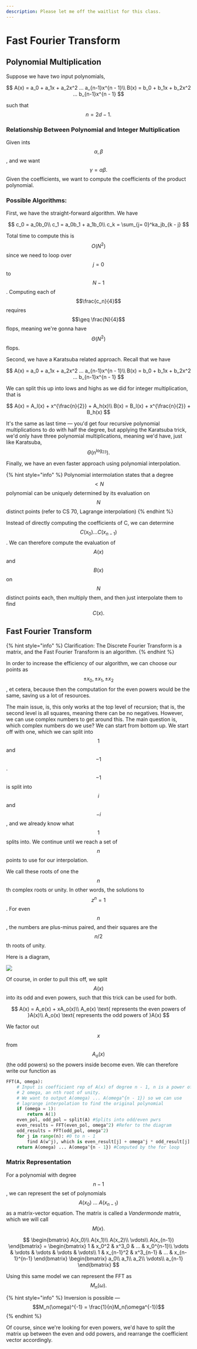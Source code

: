 ```yaml
---
description: Please let me off the waitlist for this class.
---
```


# Fast Fourier Transform

## Polynomial Multiplication

Suppose we have two input polynomials,

$$
A(x) = a_0 + a_1x + a_2x^2 ... a_{n-1}x^{n - 1}\\
B(x) = b_0 + b_1x + b_2x^2 ... b_{n-1}x^{n - 1}
$$

such that $$n = 2d - 1.$$ 

### Relationship Between Polynomial and Integer Multiplication

Given ints $$\alpha, \beta$$, and we want $$\gamma = \alpha\beta.$$ Given the coefficients, we want to compute the coefficients of the product polynomial. 

### Possible Algorithms:

First, we have the straight-forward algorithm. We have

$$
c_0 = a_0b_0\\
c_1 = a_0b_1 + a_1b_0\\
c_k = \sum_{j= 0}^ka_jb_{k - j}
$$

Total time to compute this is $$O(N^2)$$ since we need to loop over $$j = 0$$to $$N - 1$$. Computing each of $$\frac{c_n}{4}$$requires $$\geq \frac{N}{4}$$flops, meaning we're gonna have $$\Theta(N^2)$$flops. 

Second, we have a Karatsuba related approach. Recall that we have

$$
A(x) = a_0 + a_1x + a_2x^2 ... a_{n-1}x^{n - 1}\\
B(x) = b_0 + b_1x + b_2x^2 ... b_{n-1}x^{n - 1}
$$

We can split this up into lows and highs as we did for integer multiplication, that is 

$$
A(x) = A_l(x) + x^{\frac{n}{2}} + A_h(x)\\
B(x) = B_l(x) + x^{\frac{n}{2}} + B_h(x)
$$

It's the same as last time — you'd get four recursive polynomial multiplications to do with half the degree, but applying the Karatsuba trick, we'd only have three polynomial multiplications, meaning we'd have, just like Karatsuba, $$\Theta(n^{\log_23}).$$ 

Finally, we have an even faster approach using polynomial interpolation. 

{% hint style="info" %}
Polynomial intermolation states that a degree $$< N$$polynomial can be uniquely determined by its evaluation on $$N$$distinct points \(refer to CS 70, Lagrange interpolation\)
{% endhint %}

Instead of directly computing the coefficients of C, we can determine $$C(x_0) ... C(x_{n - 1})$$. We can therefore compute the evaluation of $$A(x)$$and $$B(x)$$on $$N$$distinct points each, then multiply them, and then just interpolate them to find $$C(x).$$

## Fast Fourier Transform

{% hint style="info" %}
Clarification: The Discrete Fourier Transform is a matrix, and the Fast Fourier Transform is an algorithm.
{% endhint %}

In order to increase the efficiency of our algorithm, we can choose our points as $$\pm x_0, \pm x_1, \pm x_2$$, et cetera, because then the computation for the even powers would be the same, saving us a lot of resources. 

The main issue, is, this only works at the top level of recursion; that is, the second level is all squares, meaning there can be no negatives. However, we can use complex numbers to get around this. The main question is, which complex numbers do we use? We can start from bottom up. We start off with one, which we can split into $$1$$and $$-1$$. $$-1$$is split into $$i$$and $$-i$$, and we already know what $$1$$ splits into. We continue until we reach a set of $$n$$points to use for our interpolation.

We call these roots of one the $$n$$th complex roots or unity. In other words, the solutions to $$z^n = 1$$. For even $$n$$, the numbers are plus-minus paired, and their squares are the $$n/2$$th roots of unity.

Here is a diagram,

![](../.gitbook/assets/screen-shot-2021-09-11-at-4.24.12-pm.png)

Of course, in order to pull this off, we split $$A(x)$$into its odd and even powers, such that this trick can be used for both.

$$
A(x) = A_e(x) + xA_o(x)\\
A_e(x) \text{ represents the even powers of }A(x)\\
A_o(x) \text{ represents the odd powers of }A(x)
$$

We factor out $$x$$from $$A_o(x)$$\(the odd powers\) so the powers inside become even. We can therefore write our function as 

```python
FFT(A, omega):
    # Input is coefficient rep of A(x) of degree n - 1, n is a power of
    # 2 omega, an nth root of unity.
    # We want to output A(omega) ... A(omega^{n - 1}) so we can use 
    # lagrange interpolation to find the original polynomial
    if (omega = 1):
        return A(1)
    even_pol, odd_pol = split(A) #Splits into odd/even pwrs
    even_results = FFT(even_pol, omega^2) #Refer to the diagram
    odd_results = FFT(odd_pol, omega^2)
    for j in range(n): #0 to n - 1
        find A(w^j), which is even_result[j] + omega^j * odd_result[j]
    return A(omega) ... A(omega^{n - 1}) #Computed by the for loop
```

### Matrix Representation

For a polynomial with degree $$n-1$$, we can represent the set of polynomials $$A(x_0)\ ...\ A(x_{n-1})$$as a matrix-vector equation. The matrix is called a _Vandermonde_ matrix, which we will call $$M(x).$$

$$
\begin{bmatrix}
A(x_0)\\
A(x_1)\\
A(x_2)\\
\vdots\\
A(x_{n-1})
\end{bmatrix} = 
\begin{bmatrix}
1 & x_0^2 & x^3_0 & ... & x_0^{n-1}\\
\vdots & \vdots & \vdots & \vdots & \vdots\\
1 & x_{n-1}^2 & x^3_{n-1} & ... & x_{n-1}^{n-1}
\end{bmatrix}
\begin{bmatrix}
a_0\\
a_1\\
a_2\\
\vdots\\
a_{n-1}
\end{bmatrix}
$$

Using this same model we can represent the FFT as $$M_n(\omega).$$

{% hint style="info" %}
Inversion is possible — $$M_n(\omega)^{-1} = \frac{1}{n}M_n(\omega^{-1})$$
{% endhint %}

Of course, since we're looking for even powers, we'd have to split the matrix up between the even and odd powers, and rearrange the coefficient vector accordingly. 

